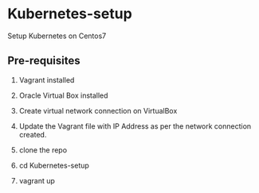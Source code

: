 # Kubernetes-setup
Setup Kubernetes on Centos7
## Pre-requisites
1. Vagrant installed
2. Oracle Virtual Box installed
3. Create virtual network connection on VirtualBox
4. Update the Vagrant file with IP Address as per the network connection created.

5. clone the repo
6. cd Kubernetes-setup
7. vagrant up
